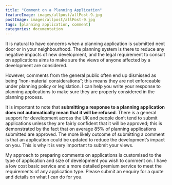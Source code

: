 ```yaml
---
title: "Comment on a Planning Application"
featureImage: images/allpost/allPost-9.jpg
postImage: images/allpost/allPost-9.jpg
tags: [planning application, comment]
categories: documentation
---
```


It is natural to have concerns when a planning application is submitted next door or in your neighbourhood. The planning system is there to reduce any negative impacts of new development, and the legal requirement to consult on applications aims to make sure the views of anyone affected by a development are considered.

However, comments from the general public often end up dismissed as being “non-material considerations”; this means they are not enforceable under planning policy or legislation. I can help you write your response to planning applications to make sure they are properly considered in the planning process.

It is important to note that **submitting a response to a planning application does not automatically mean that it will be refused**. There is a general support for development across the UK and people don’t tend to submit applications unless they are fairly confident that it will be approved; this is demonstrated by the fact that on average 85% of planning applications submitted are approved. The more likely outcome of submitting a comment is that an application could be updated to reduce the development’s impact on you. This is why it is very important to submit your views.

My approach to preparing comments on applications is customised to the type of application and size of development you wish to comment on. I have a low cost basic service and a more detailed premium service to meet the requirements of any application type. Please submit an enquiry for a quote and details on what I can do for you.
